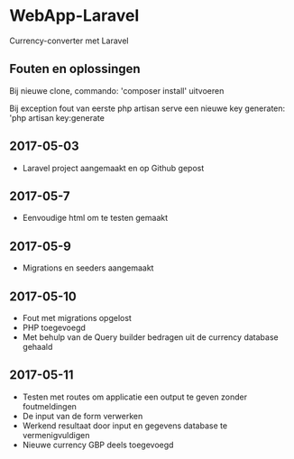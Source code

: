 # WebApp-Laravel
Currency-converter met Laravel

## Fouten en oplossingen
Bij nieuwe clone, commando: 'composer install' uitvoeren

Bij exception fout van eerste php artisan serve een nieuwe key generaten: 'php artisan key:generate


## 2017-05-03

+ Laravel project aangemaakt en op Github gepost

## 2017-05-7

+ Eenvoudige html om te testen gemaakt

## 2017-05-9

+ Migrations en seeders aangemaakt

## 2017-05-10

+ Fout met migrations opgelost
+ PHP toegevoegd
+ Met behulp van de Query builder bedragen uit de currency database gehaald

## 2017-05-11

+ Testen met routes om applicatie een output te geven zonder foutmeldingen
+ De input van de form verwerken
+ Werkend resultaat door input en gegevens database te vermenigvuldigen
+ Nieuwe currency GBP deels toegevoegd
